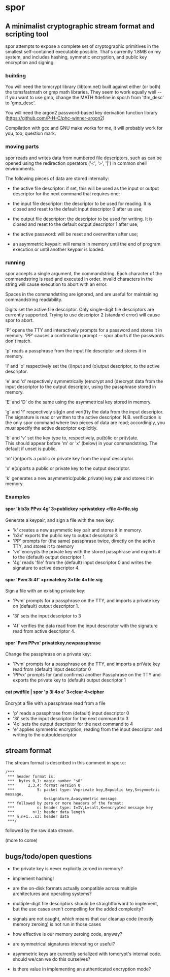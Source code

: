 # spor

## A minimalist cryptographic stream format and scripting tool

spor attempts to expose a complete set of cryptographic primitives in 
the smallest self-contained executable possible.  That's currently 1.8MB 
on my system, and includes hashing, symmetic encryption, and public key 
encryption and signing.

### building

You will need the tomcrypt library (libtom.net) built against either (or 
both) the tomsfastmath or gmp math libraries.  They seem to work equally 
well -- if you want to use gmp, change the MATH #define in spor.h from 
'tfm_desc' to 'gmp_desc'.

You will need the argon2 password-based key derivation function library 
(https://github.com/P-H-C/phc-winner-argon2)

Compilation with gcc and GNU make works for me, it will probably work 
for you, too, question mark.

### moving parts

spor reads and writes data from numbered file descriptors, such as can 
be opened using the redirection operators ('<', '>', '|') in common 
shell environments.

The following pieces of data are stored internally:

 * the active file descriptor: if set, this will be used as the input or 
output descriptor for the next command that requires one;

 * the input file descriptor: the descriptor to be used for reading. It 
is closed and reset to the default input descriptor 0 after us
use;

 * the output file descriptor: the descriptor to be used for writing. It 
is closed and reset to the default output descriptor 1 after use;

 * the active password: will be reset and overwritten after use;

 * an asymmetric keypair: will remain in memory until the end 
of program execution or until another keypair is loaded. 


### running

spor accepts a single argument, the commandstring.  Each character of 
the commandstring is read and executed in order. invalid characters in 
the string will cause execution to abort with an error.

Spaces in the commandstring are ignored, and are useful for maintaining 
commandstring readability.

Digits set the active file descriptor. Only single-digit file 
descriptors are currently supported.  Trying to use descriptor 2 
(standard error) will cause spor to abort.

'P' opens the TTY and interactively prompts for a password and stores it 
in memory. 'PP' causes a confirmation prompt -- spor aborts if the 
passwords don't match.

'p' reads a passphrase from the input file descriptor and stores it in 
memory.

'i' and 'o' respectively set the (i)nput and (o)utput descriptor, to the 
active descriptor.

'e' and 'd' respectively symmetrically (e)ncrypt and (d)ecrypt data from 
the input descriptor to the output descriptor, using the passphrase 
stored in memory.

'E' and 'D' do the same using the asymmetrical key stored in memory.

'g' and 'f' respectively si(g)n and veri(f)y the data from the input 
descriptor.  The signature is read or written to the active descriptor. 
N.B. verification is the only spor command where two pieces of data are 
read; accordingly, you *must* specify the active descriptor explicitly.

'b' and 'v' set the key type to, respectively, pu(b)lic or pri(v)ate.  
This should appear before 'm' or 'x' (below) in your commandstring.  The 
default if unset is public.

'm' i(m)ports a public or private key from the input descriptor.

'x' e(x)ports a public or private key to the output descriptor.

'k' generates a new asymmetric(public,private) key pair and stores it in 
memory.


### Examples

####  spor 'k b3x PPvx 4g' 3>publickey >privatekey <file 4>file.sig

Generate a keypair, and sign a file with the new key:

 * 'k' creates a new asymmetic key pair and stores it in memory.
 * 'b3x' exports the public key to output descriptor 3
 * 'PP' prompts for (the same) passphrase twice, directly on the active 
TTY, and stores it to memory
 * 'vx' encrypts the private key with the stored passphrase and 
exports it to the (default) output descriptor 1.
 * '4g' reads 'file' from the (default) input descriptor 0 and 
writes the signature to active descriptor 4.


#### spor 'Pvm 3i 4f' <privatekey 3<file 4<file.sig

Sign a file with an existing private key:

 * 'Pvm' prompts for a passphrase on the TTY, and imports a private key 
on (default) output descriptor 1. 

 * '3i' sets the input descriptor to 3

 * '4f' verifies the data read from the input descriptor with the 
signature read from active descriptor 4.


#### spor 'Pvm PPvx' <privatekey >privatekey.newpassphrase

Change the passphrase on a private key:

 * 'Pvm' prompts for a passphrase on the TTY, and imports a priVate key 
read from (default) input descriptor 0
 * 'PPvx' prompts for (and confirms) another Passphrase on the TTY and 
exports the private key to (default) output descriptor 1


####  cat pwdfile | spor 'p 3i 4o e' 3<clear 4>cipher

Encrypt a file with a passphrase read from a file
 * 'p' reads a passphrase from (default) input descriptor 0
 * '3i' sets the input descriptor for the next command to 3
 * '4o' sets the output descriptor for the next command to 4
 * 'e' applies symmetric encryption, reading from the input 
descriptor and writing to the outputdescriptor


## stream format

The stream format is described in this comment in spor.c:

```
/***
 *** header format is:
 ***  bytes 0,1: magic number "s0"
 ***      2,3,4: format version 0
 ***          5: packet type: V=private key,B=public key,S=symmetric message,
                 G=signature,A=asymmetric message
 *** followed by zero or more headers of the format:
 ***          n: header type: I=IV,L=salt,K=encrypted message key
 ***        n+1: header data length
 *** n,n+1...sz: header data
 ***/
```

followed by the raw data stream. 

(more to come)


## bugs/todo/open questions

 * the private key is never explicitly zeroed in memory?

 * implement hashing!

 * are the on-disk formats actually compatible across multiple 
architectures and operating systems?

 * multiple-digit file descriptors should be straightforward to 
implement, but the use cases aren't compelling for the added complexity?

 * signals are not caught, which means that our cleanup code (mostly 
memory zeroing) is not run in those cases

 * how effective is our memory zeroing code, anyway?

 * are symmetrical signatures interesting or useful?

 * asymmetric keys are currently serialized with tomcrypt's internal 
code.  should we/can we do this ourselves?

 * is there value in implementing an authenticated encryption mode?

